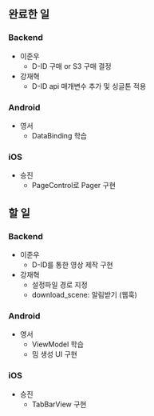 ## 완료한 일

### Backend

- 이준우
    - D-ID 구매 or S3 구매 결정
- 강재혁
    - D-ID api 매개변수 추가 및 싱글톤 적용

### Android

- 영서
    - DataBinding 학습

### iOS

- 승진
    - PageControl로 Pager 구현

## 할 일

### Backend

- 이준우
    - D-ID를 통한 영상 제작 구현
- 강재혁
    - 설정파일 경로 지정
    - download_scene: 알림받기 (웹훅)

### Android

- 영서
    - ViewModel 학습
    - 밈 생성 UI 구현

### iOS

- 승진
    - TabBarView 구현
